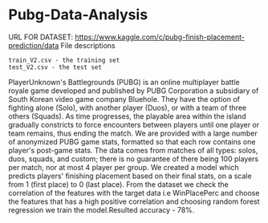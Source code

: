 # Pubg-Data-Analysis

URL FOR DATASET: https://www.kaggle.com/c/pubg-finish-placement-prediction/data
File descriptions

    train_V2.csv - the training set
    test_V2.csv - the test set

PlayerUnknown's Battlegrounds (PUBG) is an online multiplayer battle royale game developed and published by PUBG Corporation
a subsidiary of South Korean video game company Bluehole.
They have the option of fighting alone (Solo), with another player (Duos), or with a team of three others (Squads).
As time progresses, the playable area within the island gradually constricts to force encounters between players
until one player or team remains, thus ending the match.
We are provided with a large number of anonymized PUBG game stats, formatted so that each row contains one player's post-game stats.
The data comes from matches of all types: solos, duos, squads, and custom; there is no guarantee of there being 100 players per match, nor at most 4 player per group.
We created a model which predicts players' finishing placement based on their final stats, on a scale from 1 (first place) to 0 (last place).
From the dataset we check the correlation of the features with the target data i.e WinPlacePerc and choose the features that has a high positive correlation
and choosing random forest regression we train the model.Resulted accuracy - 78%.
